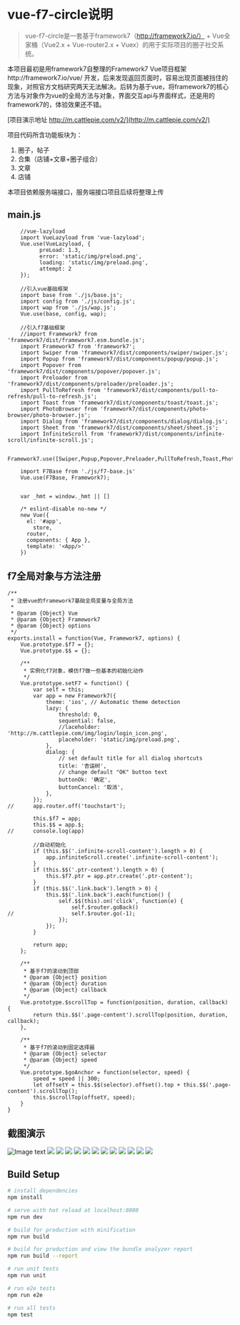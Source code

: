 # vue-f7-circle说明

> vue-f7-circle是一套基于framework7（http://framework7.io/） + Vue全家桶（Vue2.x + Vue-router2.x + Vuex）的用于实际项目的圈子社交系统。

本项目最初是用framework7自整理的Framework7 Vue项目框架http://framework7.io/vue/ 开发，后来发现返回页面时，容易出现页面被挡住的现象，对照官方文档研究两天无法解决。后转为基于vue，将framework7的核心方法与对象作为vue的全局方法与对象，界面交互api与界面样式，还是用的framework7的，体验效果还不错。

[项目演示地址 http://m.cattlepie.com/v2/](http://m.cattlepie.com/v2/)

项目代码所含功能板块为：
1. 圈子，帖子
2. 合集（店铺+文章+圈子组合）
3. 文章
4. 店铺

本项目依赖服务端接口，服务端接口项目后续将整理上传

## main.js
```
    //vue-lazyload
    import VueLazyload from 'vue-lazyload';
    Vue.use(VueLazyload, {
    	  preLoad: 1.3,
    	  error: 'static/img/preload.png',
    	  loading: 'static/img/preload.png',
    	  attempt: 2
    });
    
    //引入vue基础框架
    import base from './js/base.js';
    import config from './js/config.js';
    import wap from './js/wap.js';
    Vue.use(base, config, wap);
    
    //引入f7基础框架
    //import Framework7 from 'framework7/dist/framework7.esm.bundle.js';
    import Framework7 from 'framework7';
    import Swiper from 'framework7/dist/components/swiper/swiper.js';
    import Popup from 'framework7/dist/components/popup/popup.js';
    import Popover from 'framework7/dist/components/popover/popover.js';
    import Preloader from 'framework7/dist/components/preloader/preloader.js';
    import PullToRefresh from 'framework7/dist/components/pull-to-refresh/pull-to-refresh.js';
    import Toast from 'framework7/dist/components/toast/toast.js';
    import PhotoBrowser from 'framework7/dist/components/photo-browser/photo-browser.js';
    import Dialog from 'framework7/dist/components/dialog/dialog.js';
    import Sheet from 'framework7/dist/components/sheet/sheet.js';
    import InfiniteScroll from 'framework7/dist/components/infinite-scroll/infinite-scroll.js';
    
    Framework7.use([Swiper,Popup,Popover,Preloader,PullToRefresh,Toast,PhotoBrowser,Dialog,Sheet,InfiniteScroll]);
    
    import F7Base from './js/f7-base.js'
    Vue.use(F7Base, Framework7);
    
    
    var _hmt = window._hmt || []
    
    /* eslint-disable no-new */
    new Vue({
      el: '#app',
    	store,
      router,
      components: { App },
      template: '<App/>'
    })
```
## f7全局对象与方法注册
```
/**
 * 注册vue的framework7基础全局变量与全局方法
 * 
 * @param {Object} Vue
 * @param {Object} Framework7
 * @param {Object} options
 */
exports.install = function(Vue, Framework7, options) {
	Vue.prototype.$f7 = {};
	Vue.prototype.$$ = {};
	
	/**
	 * 实例化f7对象，模仿f7做一些基本的初始化动作
	 */
	Vue.prototype.setF7 = function() {
		var self = this;
		var app = new Framework7({
			theme: 'ios', // Automatic theme detection
			lazy: {
				threshold: 0,
				sequential: false,
				//laceholder: 'http://m.cattlepie.com/img/login/login_icon.png',
				placeholder: 'static/img/preload.png',
			},
			dialog: {
				// set default title for all dialog shortcuts
				title: '杏运树',
				// change default "OK" button text
				buttonOk: '确定',
				buttonCancel: '取消',
			},
		});
//		app.router.off('touchstart');
		
		this.$f7 = app;
		this.$$ = app.$;
//		console.log(app)
		
		//自动初始化
		if (this.$$('.infinite-scroll-content').length > 0) {
			app.infiniteScroll.create('.infinite-scroll-content');
		}
		if (this.$$('.ptr-content').length > 0) {
			this.$f7.ptr = app.ptr.create('.ptr-content');
		}
		if (this.$$('.link.back').length > 0) {
			this.$$('.link.back').each(function() {
				self.$$(this).on('click', function(e) {
					self.$router.goBack()
//					self.$router.go(-1);
				});
			});
		}
		
		return app;
	};
	
	/**
	 * 基于f7的滚动到顶部
	 * @param {Object} position
	 * @param {Object} duration
	 * @param {Object} callback
	 */
	Vue.prototype.$scrollTop = function(position, duration, callback) {
		return this.$$('.page-content').scrollTop(position, duration, callback);
	},
	
	/**
	 * 基于f7的滚动到固定选择器
	 * @param {Object} selector
	 * @param {Object} speed
	 */
	Vue.prototype.$goAnchor = function(selector, speed) {
		speed = speed || 300;
		let offsetY = this.$$(selector).offset().top + this.$$('.page-content').scrollTop();
		this.$scrollTop(offsetY, speed);
    }
}
```
## 截图演示
![Image text](https://raw.githubusercontent.com/evangui/vue-f7-circle/master/screenshots/index.png)
![](https://raw.githubusercontent.com/evangui/vue-f7-circle/master/screenshots/circlelist.png)
![](https://raw.githubusercontent.com/evangui/vue-f7-circle/master/screenshots/circledetail.png)
![](https://raw.githubusercontent.com/evangui/vue-f7-circle/master/screenshots/circledetail2.png)
![](https://raw.githubusercontent.com/evangui/vue-f7-circle/master/screenshots/circledetail3.png)
![](https://raw.githubusercontent.com/evangui/vue-f7-circle/master/screenshots/articledetail.png)
![](https://raw.githubusercontent.com/evangui/vue-f7-circle/master/screenshots/articledetail2.png)
![](https://raw.githubusercontent.com/evangui/vue-f7-circle/master/screenshots/articledetail3.png)
![](https://raw.githubusercontent.com/evangui/vue-f7-circle/master/screenshots/articlelist.png)
![](https://raw.githubusercontent.com/evangui/vue-f7-circle/master/screenshots/collectiondetail.png)
![](https://raw.githubusercontent.com/evangui/vue-f7-circle/master/screenshots/collectiondetail11.png)
![](https://raw.githubusercontent.com/evangui/vue-f7-circle/master/screenshots/collectiondetail12.png)
![](https://raw.githubusercontent.com/evangui/vue-f7-circle/master/screenshots/post.png)

## Build Setup

``` bash
# install dependencies
npm install

# serve with hot reload at localhost:8080
npm run dev

# build for production with minification
npm run build

# build for production and view the bundle analyzer report
npm run build --report

# run unit tests
npm run unit

# run e2e tests
npm run e2e

# run all tests
npm test
```


